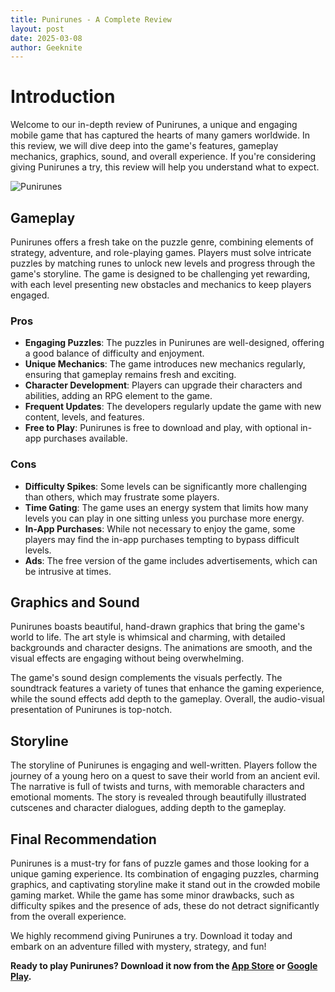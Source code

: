 ```yaml
---
title: Punirunes - A Complete Review
layout: post
date: 2025-03-08
author: Geeknite
---
```


# Introduction

Welcome to our in-depth review of Punirunes, a unique and engaging mobile game that has captured the hearts of many gamers worldwide. In this review, we will dive deep into the game's features, gameplay mechanics, graphics, sound, and overall experience. If you're considering giving Punirunes a try, this review will help you understand what to expect.

![Punirunes](https://example.com/path-to-image.jpg)

## Gameplay

Punirunes offers a fresh take on the puzzle genre, combining elements of strategy, adventure, and role-playing games. Players must solve intricate puzzles by matching runes to unlock new levels and progress through the game's storyline. The game is designed to be challenging yet rewarding, with each level presenting new obstacles and mechanics to keep players engaged.

### Pros

- **Engaging Puzzles**: The puzzles in Punirunes are well-designed, offering a good balance of difficulty and enjoyment.
- **Unique Mechanics**: The game introduces new mechanics regularly, ensuring that gameplay remains fresh and exciting.
- **Character Development**: Players can upgrade their characters and abilities, adding an RPG element to the game.
- **Frequent Updates**: The developers regularly update the game with new content, levels, and features.
- **Free to Play**: Punirunes is free to download and play, with optional in-app purchases available.

### Cons

- **Difficulty Spikes**: Some levels can be significantly more challenging than others, which may frustrate some players.
- **Time Gating**: The game uses an energy system that limits how many levels you can play in one sitting unless you purchase more energy.
- **In-App Purchases**: While not necessary to enjoy the game, some players may find the in-app purchases tempting to bypass difficult levels.
- **Ads**: The free version of the game includes advertisements, which can be intrusive at times.

## Graphics and Sound

Punirunes boasts beautiful, hand-drawn graphics that bring the game's world to life. The art style is whimsical and charming, with detailed backgrounds and character designs. The animations are smooth, and the visual effects are engaging without being overwhelming.

The game's sound design complements the visuals perfectly. The soundtrack features a variety of tunes that enhance the gaming experience, while the sound effects add depth to the gameplay. Overall, the audio-visual presentation of Punirunes is top-notch.

## Storyline

The storyline of Punirunes is engaging and well-written. Players follow the journey of a young hero on a quest to save their world from an ancient evil. The narrative is full of twists and turns, with memorable characters and emotional moments. The story is revealed through beautifully illustrated cutscenes and character dialogues, adding depth to the gameplay.

## Final Recommendation

Punirunes is a must-try for fans of puzzle games and those looking for a unique gaming experience. Its combination of engaging puzzles, charming graphics, and captivating storyline make it stand out in the crowded mobile gaming market. While the game has some minor drawbacks, such as difficulty spikes and the presence of ads, these do not detract significantly from the overall experience.

We highly recommend giving Punirunes a try. Download it today and embark on an adventure filled with mystery, strategy, and fun!

**Ready to play Punirunes? Download it now from the [App Store](https://example.com/appstore-link) or [Google Play](https://example.com/googleplay-link).**
